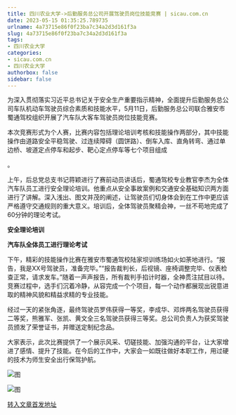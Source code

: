 ```yaml
---
title: 四川农业大学->后勤服务总公司开展驾驶员岗位技能竞赛 | sicau.com.cn
date: 2023-05-15 01:35:25.789735
urlname: 4a73715e86f0f23ba7c34a2d3d161f3a
slug: 4a73715e86f0f23ba7c34a2d3d161f3a
tags: 
- 四川农业大学
categories:
- sicau.com.cn
- 四川农业大学
authorbox: false
sidebar: false
---
```

为深入贯彻落实习近平总书记关于安全生产重要指示精神，全面提升后勤服务总公司车队机动车驾驶员综合素质和技能水平，5月11日，后勤服务总公司联合雅安市蜀通驾校组织开展了汽车队大客车驾驶员岗位技能竞赛。  

本次竞赛形式为个人赛，比赛内容包括理论培训考核和技能操作两部分，其中技能操作由道路安全平稳驾驶、过连续障碍（圆饼路）、倒车入库、直角转弯、通过单边桥、坡道定点停车和起步、靶心定点停车等七个项目组成
<!--more-->
。

上午，后总党总支书记蒋颖进行了赛前动员讲话后，蜀通驾校专业教官李杰为全体汽车队员工进行安全理论培训。他重点从安全事故案例和交通安全基础知识两方面进行了讲解。深入浅出、图文并茂的阐述，让驾驶员们切身体会到在工作中更应该严格遵守交通规则的重大意义。培训后，全体驾驶员聚精会神，一丝不苟地完成了60分钟的理论考试。

**安全理论培训**

**汽车队全体员工进行理论考试**  

下午，精彩的技能操作比赛在雅安市蜀通驾校陆家坝训练场如火如荼地进行。“报告，我是XX号驾驶员，准备完毕。”“报告裁判长，后视镜、座椅调整完毕、仪表检查正常，请求发车。”随着一声声报告，所有裁判手掐计时器，全神贯注拭目以待。竞赛过程中，选手们沉着冷静，从容完成一个个项目，每一个动作都展现出锐意进取的精神风貌和精益求精的专业技能。  

经过一天的紧张角逐，最终驾驶员罗伟获得一等奖，李成华、邓烨两名驾驶员获得二等奖，熊雅军、张凯、黄文全三名驾驶员获得三等奖。总公司负责人为获奖驾驶员颁发了荣誉证书，并赠送定制纪念品。

大家表示，此次比赛提供了一个展示风采、切磋技能、加强沟通的平台，让大家增进了感情、提升了技能。在今后的工作中，大家会一如既往做好本职工作，用过硬的技术为师生安全出行保驾护航。

![图](https://news.sicau.edu.cn/__local/5/EB/33/7134ABD9F6152A14DC717B00351_D7EC2049_181648.png)

![图](https://news.sicau.edu.cn/__local/E/B2/28/427A254BD54CB79258E85BDEA46_3BB890C4_11D17D.png)

[转入文章首发地址](https://news.sicau.edu.cn/info/1078/72197.htm)